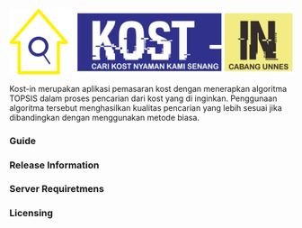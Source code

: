 <p align="center">
    <img src ="https://github.com/sarewes2310/Kost-in/blob/master/public/logo/logo_kostin.png">
</p>

Kost-in merupakan aplikasi pemasaran kost dengan menerapkan algoritma TOPSIS dalam proses pencarian dari kost yang di inginkan. Penggunaan algoritma tersebut menghasilkan kualitas pencarian yang lebih sesuai jika dibandingkan dengan menggunakan metode biasa.

<h3>Guide</h3>

<h3>Release Information</h3>

<h3>Server Requiretmens</h3>

<h3>Licensing</h3>

